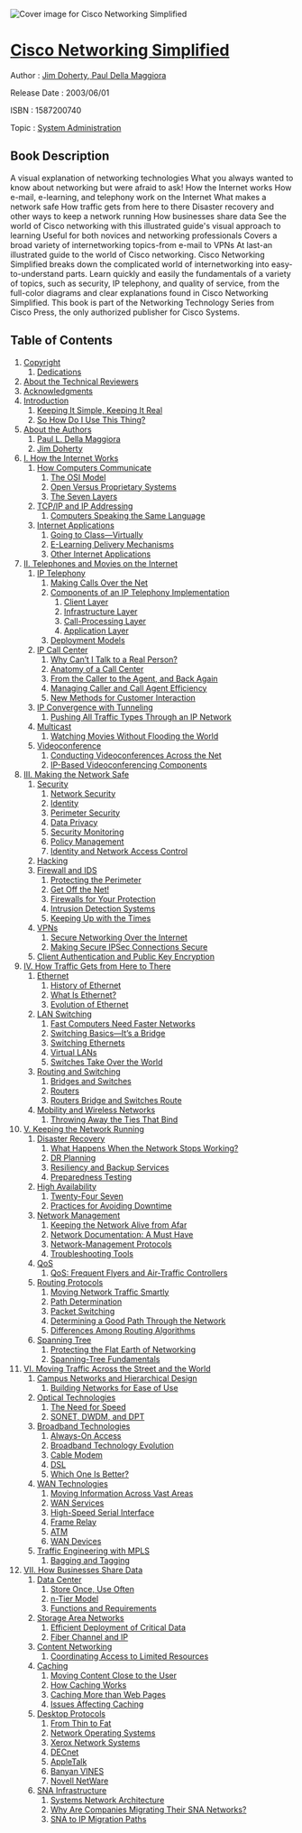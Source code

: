 ![Cover image for Cisco Networking Simplified](https://imgdetail.ebookreading.net/cover/cover/system_admin/EB1587200740.jpg)

[Cisco Networking Simplified](https://ebookreading.net/view/book/Cisco+Networking+Simplified-EB1587200740_1.html "Cisco Networking Simplified")
====================================================================================================================

Author : [Jim Doherty](https://ebookreading.net/search/author/Jim+Doherty),[ Paul Della Maggiora](https://ebookreading.net/search/author/+Paul+Della+Maggiora)

Release Date : 2003/06/01

ISBN : 1587200740

Topic : [System Administration](https://ebookreading.net/search/category/system-administration)

Book Description
-----------------

A visual explanation of networking technologies
What you always wanted to know about networking but were afraid to ask!
How the Internet works
How e-mail, e-learning, and telephony work on the Internet
What makes a network safe
How traffic gets from here to there
Disaster recovery and other ways to keep a network running
How businesses share data
See the world of Cisco networking with this illustrated guide's visual approach to learning
Useful for both novices and networking professionals
Covers a broad variety of internetworking topics-from e-mail to VPNs
At last-an illustrated guide to the world of Cisco networking. Cisco Networking Simplified breaks down the complicated world of internetworking into easy-to-understand parts. Learn quickly and easily the fundamentals of a variety of topics, such as security, IP telephony, and quality of service, from the full-color diagrams and clear explanations found in Cisco Networking Simplified.
This book is part of the Networking Technology Series from Cisco Press, the only authorized publisher for Cisco Systems.
              
Table of Contents
-----------------

1. [Copyright](https://ebookreading.net/view/book/Cisco+Networking+Simplified-EB1587200740_1.html)
    1. [Dedications](https://ebookreading.net/view/book/Cisco+Networking+Simplified-EB1587200740_1.html#ded01)
1. [About the Technical Reviewers](https://ebookreading.net/view/book/Cisco+Networking+Simplified-EB1587200740_2.html)
1. [Acknowledgments](https://ebookreading.net/view/book/Cisco+Networking+Simplified-EB1587200740_3.html)
1. [Introduction](https://ebookreading.net/view/book/Cisco+Networking+Simplified-EB1587200740_4.html)
    1. [Keeping It Simple, Keeping It Real](https://ebookreading.net/view/book/Cisco+Networking+Simplified-EB1587200740_4.html#ch00lev1sec1)
    1. [So How Do I Use This Thing?](https://ebookreading.net/view/book/Cisco+Networking+Simplified-EB1587200740_4.html#ch00lev1sec2)
1. [About the Authors](https://ebookreading.net/view/book/Cisco+Networking+Simplified-EB1587200740_5.html)
    1. [Paul L. Della Maggiora](https://ebookreading.net/view/book/Cisco+Networking+Simplified-EB1587200740_5.html#pref04lev1sec1)
    1. [Jim Doherty](https://ebookreading.net/view/book/Cisco+Networking+Simplified-EB1587200740_5.html#pref04lev1sec2)
1. [I. How the Internet Works](https://ebookreading.net/view/book/Cisco+Networking+Simplified-EB1587200740_6.html)
    1. [How Computers Communicate](https://ebookreading.net/view/book/Cisco+Networking+Simplified-EB1587200740_7.html)
        1. [The OSI Model](https://ebookreading.net/view/book/Cisco+Networking+Simplified-EB1587200740_7.html#ch01lev1sec1)
        1. [Open Versus Proprietary Systems](https://ebookreading.net/view/book/Cisco+Networking+Simplified-EB1587200740_7.html#ch01lev1sec2)
        1. [The Seven Layers](https://ebookreading.net/view/book/Cisco+Networking+Simplified-EB1587200740_7.html#ch01lev1sec3)
    1. [TCP/IP and IP Addressing](https://ebookreading.net/view/book/Cisco+Networking+Simplified-EB1587200740_8.html)
        1. [Computers Speaking the Same Language](https://ebookreading.net/view/book/Cisco+Networking+Simplified-EB1587200740_8.html#ch02lev1sec1)
    1. [Internet Applications](https://ebookreading.net/view/book/Cisco+Networking+Simplified-EB1587200740_9.html)
        1. [Going to Class—Virtually](https://ebookreading.net/view/book/Cisco+Networking+Simplified-EB1587200740_9.html#ch03lev1sec1)
        1. [E-Learning Delivery Mechanisms](https://ebookreading.net/view/book/Cisco+Networking+Simplified-EB1587200740_9.html#ch03lev1sec2)
        1. [Other Internet Applications](https://ebookreading.net/view/book/Cisco+Networking+Simplified-EB1587200740_9.html#ch03lev1sec3)
1. [II. Telephones and Movies on the Internet](https://ebookreading.net/view/book/Cisco+Networking+Simplified-EB1587200740_10.html)
    1. [IP Telephony](https://ebookreading.net/view/book/Cisco+Networking+Simplified-EB1587200740_11.html)
        1. [Making Calls Over the Net](https://ebookreading.net/view/book/Cisco+Networking+Simplified-EB1587200740_11.html#ch04lev1sec1)
        1. [Components of an IP Telephony Implementation](https://ebookreading.net/view/book/Cisco+Networking+Simplified-EB1587200740_11.html#ch04lev1sec2)
            1. [Client Layer](https://ebookreading.net/view/book/Cisco+Networking+Simplified-EB1587200740_11.html#ch04lev2sec1)
            1. [Infrastructure Layer](https://ebookreading.net/view/book/Cisco+Networking+Simplified-EB1587200740_11.html#ch04lev2sec2)
            1. [Call-Processing Layer](https://ebookreading.net/view/book/Cisco+Networking+Simplified-EB1587200740_11.html#ch04lev2sec3)
            1. [Application Layer](https://ebookreading.net/view/book/Cisco+Networking+Simplified-EB1587200740_11.html#ch04lev2sec4)
        1. [Deployment Models](https://ebookreading.net/view/book/Cisco+Networking+Simplified-EB1587200740_11.html#ch04lev1sec3)
    1. [IP Call Center](https://ebookreading.net/view/book/Cisco+Networking+Simplified-EB1587200740_12.html)
        1. [Why Can’t I Talk to a Real Person?](https://ebookreading.net/view/book/Cisco+Networking+Simplified-EB1587200740_12.html#ch05lev1sec1)
        1. [Anatomy of a Call Center](https://ebookreading.net/view/book/Cisco+Networking+Simplified-EB1587200740_12.html#ch05lev1sec2)
        1. [From the Caller to the Agent, and Back Again](https://ebookreading.net/view/book/Cisco+Networking+Simplified-EB1587200740_12.html#ch05lev1sec3)
        1. [Managing Caller and Call Agent Efficiency](https://ebookreading.net/view/book/Cisco+Networking+Simplified-EB1587200740_12.html#ch05lev1sec4)
        1. [New Methods for Customer Interaction](https://ebookreading.net/view/book/Cisco+Networking+Simplified-EB1587200740_12.html#ch05lev1sec5)
    1. [IP Convergence with Tunneling](https://ebookreading.net/view/book/Cisco+Networking+Simplified-EB1587200740_13.html)
        1. [Pushing All Traffic Types Through an IP Network](https://ebookreading.net/view/book/Cisco+Networking+Simplified-EB1587200740_13.html#ch06lev1sec1)
    1. [Multicast](https://ebookreading.net/view/book/Cisco+Networking+Simplified-EB1587200740_14.html)
        1. [Watching Movies Without Flooding the World](https://ebookreading.net/view/book/Cisco+Networking+Simplified-EB1587200740_14.html#ch07lev1sec1)
    1. [Videoconference](https://ebookreading.net/view/book/Cisco+Networking+Simplified-EB1587200740_15.html)
        1. [Conducting Videoconferences Across the Net](https://ebookreading.net/view/book/Cisco+Networking+Simplified-EB1587200740_15.html#ch08lev1sec1)
        1. [IP-Based Videoconferencing Components](https://ebookreading.net/view/book/Cisco+Networking+Simplified-EB1587200740_15.html#ch08lev1sec2)
1. [III. Making the Network Safe](https://ebookreading.net/view/book/Cisco+Networking+Simplified-EB1587200740_16.html)
    1. [Security](https://ebookreading.net/view/book/Cisco+Networking+Simplified-EB1587200740_17.html)
        1. [Network Security](https://ebookreading.net/view/book/Cisco+Networking+Simplified-EB1587200740_17.html#ch09lev1sec1)
        1. [Identity](https://ebookreading.net/view/book/Cisco+Networking+Simplified-EB1587200740_17.html#ch09lev1sec2)
        1. [Perimeter Security](https://ebookreading.net/view/book/Cisco+Networking+Simplified-EB1587200740_17.html#ch09lev1sec3)
        1. [Data Privacy](https://ebookreading.net/view/book/Cisco+Networking+Simplified-EB1587200740_17.html#ch09lev1sec4)
        1. [Security Monitoring](https://ebookreading.net/view/book/Cisco+Networking+Simplified-EB1587200740_17.html#ch09lev1sec5)
        1. [Policy Management](https://ebookreading.net/view/book/Cisco+Networking+Simplified-EB1587200740_17.html#ch09lev1sec6)
        1. [Identity and Network Access Control](https://ebookreading.net/view/book/Cisco+Networking+Simplified-EB1587200740_17.html#ch09lev1sec7)
    1. [Hacking](https://ebookreading.net/view/book/Cisco+Networking+Simplified-EB1587200740_18.html)
    1. [Firewall and IDS](https://ebookreading.net/view/book/Cisco+Networking+Simplified-EB1587200740_19.html)
        1. [Protecting the Perimeter](https://ebookreading.net/view/book/Cisco+Networking+Simplified-EB1587200740_19.html#ch11lev1sec1)
        1. [Get Off the Net!](https://ebookreading.net/view/book/Cisco+Networking+Simplified-EB1587200740_19.html#ch11lev1sec2)
        1. [Firewalls for Your Protection](https://ebookreading.net/view/book/Cisco+Networking+Simplified-EB1587200740_19.html#ch11lev1sec3)
        1. [Intrusion Detection Systems](https://ebookreading.net/view/book/Cisco+Networking+Simplified-EB1587200740_19.html#ch11lev1sec4)
        1. [Keeping Up with the Times](https://ebookreading.net/view/book/Cisco+Networking+Simplified-EB1587200740_19.html#ch11lev1sec5)
    1. [VPNs](https://ebookreading.net/view/book/Cisco+Networking+Simplified-EB1587200740_20.html)
        1. [Secure Networking Over the Internet](https://ebookreading.net/view/book/Cisco+Networking+Simplified-EB1587200740_20.html#ch12lev1sec1)
        1. [Making Secure IPSec Connections Secure](https://ebookreading.net/view/book/Cisco+Networking+Simplified-EB1587200740_20.html#ch12lev1sec2)
    1. [Client Authentication and Public Key Encryption](https://ebookreading.net/view/book/Cisco+Networking+Simplified-EB1587200740_21.html)
1. [IV. How Traffic Gets from Here to There](https://ebookreading.net/view/book/Cisco+Networking+Simplified-EB1587200740_22.html)
    1. [Ethernet](https://ebookreading.net/view/book/Cisco+Networking+Simplified-EB1587200740_23.html)
        1. [History of Ethernet](https://ebookreading.net/view/book/Cisco+Networking+Simplified-EB1587200740_23.html#ch14lev1sec1)
        1. [What Is Ethernet?](https://ebookreading.net/view/book/Cisco+Networking+Simplified-EB1587200740_23.html#ch14lev1sec2)
        1. [Evolution of Ethernet](https://ebookreading.net/view/book/Cisco+Networking+Simplified-EB1587200740_23.html#ch14lev1sec3)
    1. [LAN Switching](https://ebookreading.net/view/book/Cisco+Networking+Simplified-EB1587200740_24.html)
        1. [Fast Computers Need Faster Networks](https://ebookreading.net/view/book/Cisco+Networking+Simplified-EB1587200740_24.html#ch15lev1sec1)
        1. [Switching Basics—It’s a Bridge](https://ebookreading.net/view/book/Cisco+Networking+Simplified-EB1587200740_24.html#ch15lev1sec2)
        1. [Switching Ethernets](https://ebookreading.net/view/book/Cisco+Networking+Simplified-EB1587200740_24.html#ch15lev1sec3)
        1. [Virtual LANs](https://ebookreading.net/view/book/Cisco+Networking+Simplified-EB1587200740_24.html#ch15lev1sec4)
        1. [Switches Take Over the World](https://ebookreading.net/view/book/Cisco+Networking+Simplified-EB1587200740_24.html#ch15lev1sec5)
    1. [Routing and Switching](https://ebookreading.net/view/book/Cisco+Networking+Simplified-EB1587200740_25.html)
        1. [Bridges and Switches](https://ebookreading.net/view/book/Cisco+Networking+Simplified-EB1587200740_25.html#ch16lev1sec1)
        1. [Routers](https://ebookreading.net/view/book/Cisco+Networking+Simplified-EB1587200740_25.html#ch16lev1sec2)
        1. [Routers Bridge and Switches Route](https://ebookreading.net/view/book/Cisco+Networking+Simplified-EB1587200740_25.html#ch16lev1sec3)
    1. [Mobility and Wireless Networks](https://ebookreading.net/view/book/Cisco+Networking+Simplified-EB1587200740_26.html)
        1. [Throwing Away the Ties That Bind](https://ebookreading.net/view/book/Cisco+Networking+Simplified-EB1587200740_26.html#ch17lev1sec1)
1. [V. Keeping the Network Running](https://ebookreading.net/view/book/Cisco+Networking+Simplified-EB1587200740_27.html)
    1. [Disaster Recovery](https://ebookreading.net/view/book/Cisco+Networking+Simplified-EB1587200740_28.html)
        1. [What Happens When the Network Stops Working?](https://ebookreading.net/view/book/Cisco+Networking+Simplified-EB1587200740_28.html#ch18lev1sec1)
        1. [DR Planning](https://ebookreading.net/view/book/Cisco+Networking+Simplified-EB1587200740_28.html#ch18lev1sec2)
        1. [Resiliency and Backup Services](https://ebookreading.net/view/book/Cisco+Networking+Simplified-EB1587200740_28.html#ch18lev1sec3)
        1. [Preparedness Testing](https://ebookreading.net/view/book/Cisco+Networking+Simplified-EB1587200740_28.html#ch18lev1sec4)
    1. [High Availability](https://ebookreading.net/view/book/Cisco+Networking+Simplified-EB1587200740_29.html)
        1. [Twenty-Four Seven](https://ebookreading.net/view/book/Cisco+Networking+Simplified-EB1587200740_29.html#ch19lev1sec1)
        1. [Practices for Avoiding Downtime](https://ebookreading.net/view/book/Cisco+Networking+Simplified-EB1587200740_29.html#ch19lev1sec2)
    1. [Network Management](https://ebookreading.net/view/book/Cisco+Networking+Simplified-EB1587200740_30.html)
        1. [Keeping the Network Alive from Afar](https://ebookreading.net/view/book/Cisco+Networking+Simplified-EB1587200740_30.html#ch20lev1sec1)
        1. [Network Documentation: A Must Have](https://ebookreading.net/view/book/Cisco+Networking+Simplified-EB1587200740_30.html#ch20lev1sec2)
        1. [Network-Management Protocols](https://ebookreading.net/view/book/Cisco+Networking+Simplified-EB1587200740_30.html#ch20lev1sec3)
        1. [Troubleshooting Tools](https://ebookreading.net/view/book/Cisco+Networking+Simplified-EB1587200740_30.html#ch20lev1sec4)
    1. [QoS](https://ebookreading.net/view/book/Cisco+Networking+Simplified-EB1587200740_31.html)
        1. [QoS: Frequent Flyers and Air-Traffic Controllers](https://ebookreading.net/view/book/Cisco+Networking+Simplified-EB1587200740_31.html#ch21lev1sec1)
    1. [Routing Protocols](https://ebookreading.net/view/book/Cisco+Networking+Simplified-EB1587200740_32.html)
        1. [Moving Network Traffic Smartly](https://ebookreading.net/view/book/Cisco+Networking+Simplified-EB1587200740_32.html#ch22lev1sec1)
        1. [Path Determination](https://ebookreading.net/view/book/Cisco+Networking+Simplified-EB1587200740_32.html#ch22lev1sec2)
        1. [Packet Switching](https://ebookreading.net/view/book/Cisco+Networking+Simplified-EB1587200740_32.html#ch22lev1sec3)
        1. [Determining a Good Path Through the Network](https://ebookreading.net/view/book/Cisco+Networking+Simplified-EB1587200740_32.html#ch22lev1sec4)
        1. [Differences Among Routing Algorithms](https://ebookreading.net/view/book/Cisco+Networking+Simplified-EB1587200740_32.html#ch22lev1sec5)
    1. [Spanning Tree](https://ebookreading.net/view/book/Cisco+Networking+Simplified-EB1587200740_33.html)
        1. [Protecting the Flat Earth of Networking](https://ebookreading.net/view/book/Cisco+Networking+Simplified-EB1587200740_33.html#ch23lev1sec1)
        1. [Spanning-Tree Fundamentals](https://ebookreading.net/view/book/Cisco+Networking+Simplified-EB1587200740_33.html#ch23lev1sec2)
1. [VI. Moving Traffic Across the Street and the World](https://ebookreading.net/view/book/Cisco+Networking+Simplified-EB1587200740_34.html)
    1. [Campus Networks and Hierarchical Design](https://ebookreading.net/view/book/Cisco+Networking+Simplified-EB1587200740_35.html)
        1. [Building Networks for Ease of Use](https://ebookreading.net/view/book/Cisco+Networking+Simplified-EB1587200740_35.html#ch24lev1sec1)
    1. [Optical Technologies](https://ebookreading.net/view/book/Cisco+Networking+Simplified-EB1587200740_36.html)
        1. [The Need for Speed](https://ebookreading.net/view/book/Cisco+Networking+Simplified-EB1587200740_36.html#ch25lev1sec1)
        1. [SONET, DWDM, and DPT](https://ebookreading.net/view/book/Cisco+Networking+Simplified-EB1587200740_36.html#ch25lev1sec2)
    1. [Broadband Technologies](https://ebookreading.net/view/book/Cisco+Networking+Simplified-EB1587200740_37.html)
        1. [Always-On Access](https://ebookreading.net/view/book/Cisco+Networking+Simplified-EB1587200740_37.html#ch26lev1sec1)
        1. [Broadband Technology Evolution](https://ebookreading.net/view/book/Cisco+Networking+Simplified-EB1587200740_37.html#ch26lev1sec2)
        1. [Cable Modem](https://ebookreading.net/view/book/Cisco+Networking+Simplified-EB1587200740_37.html#ch26lev1sec3)
        1. [DSL](https://ebookreading.net/view/book/Cisco+Networking+Simplified-EB1587200740_37.html#ch26lev1sec4)
        1. [Which One Is Better?](https://ebookreading.net/view/book/Cisco+Networking+Simplified-EB1587200740_37.html#ch26lev1sec5)
    1. [WAN Technologies](https://ebookreading.net/view/book/Cisco+Networking+Simplified-EB1587200740_38.html)
        1. [Moving Information Across Vast Areas](https://ebookreading.net/view/book/Cisco+Networking+Simplified-EB1587200740_38.html#ch27lev1sec1)
        1. [WAN Services](https://ebookreading.net/view/book/Cisco+Networking+Simplified-EB1587200740_38.html#ch27lev1sec2)
        1. [High-Speed Serial Interface](https://ebookreading.net/view/book/Cisco+Networking+Simplified-EB1587200740_38.html#ch27lev1sec3)
        1. [Frame Relay](https://ebookreading.net/view/book/Cisco+Networking+Simplified-EB1587200740_38.html#ch27lev1sec4)
        1. [ATM](https://ebookreading.net/view/book/Cisco+Networking+Simplified-EB1587200740_38.html#ch27lev1sec5)
        1. [WAN Devices](https://ebookreading.net/view/book/Cisco+Networking+Simplified-EB1587200740_38.html#ch27lev1sec6)
    1. [Traffic Engineering with MPLS](https://ebookreading.net/view/book/Cisco+Networking+Simplified-EB1587200740_39.html)
        1. [Bagging and Tagging](https://ebookreading.net/view/book/Cisco+Networking+Simplified-EB1587200740_39.html#ch28lev1sec1)
1. [VII. How Businesses Share Data](https://ebookreading.net/view/book/Cisco+Networking+Simplified-EB1587200740_40.html)
    1. [Data Center](https://ebookreading.net/view/book/Cisco+Networking+Simplified-EB1587200740_41.html)
        1. [Store Once, Use Often](https://ebookreading.net/view/book/Cisco+Networking+Simplified-EB1587200740_41.html#ch29lev1sec1)
        1. [n-Tier Model](https://ebookreading.net/view/book/Cisco+Networking+Simplified-EB1587200740_41.html#ch29lev1sec2)
        1. [Functions and Requirements](https://ebookreading.net/view/book/Cisco+Networking+Simplified-EB1587200740_41.html#ch29lev1sec3)
    1. [Storage Area Networks](https://ebookreading.net/view/book/Cisco+Networking+Simplified-EB1587200740_42.html)
        1. [Efficient Deployment of Critical Data](https://ebookreading.net/view/book/Cisco+Networking+Simplified-EB1587200740_42.html#ch30lev1sec1)
        1. [Fiber Channel and IP](https://ebookreading.net/view/book/Cisco+Networking+Simplified-EB1587200740_42.html#ch30lev1sec2)
    1. [Content Networking](https://ebookreading.net/view/book/Cisco+Networking+Simplified-EB1587200740_43.html)
        1. [Coordinating Access to Limited Resources](https://ebookreading.net/view/book/Cisco+Networking+Simplified-EB1587200740_43.html#ch31lev1sec1)
    1. [Caching](https://ebookreading.net/view/book/Cisco+Networking+Simplified-EB1587200740_44.html)
        1. [Moving Content Close to the User](https://ebookreading.net/view/book/Cisco+Networking+Simplified-EB1587200740_44.html#ch32lev1sec1)
        1. [How Caching Works](https://ebookreading.net/view/book/Cisco+Networking+Simplified-EB1587200740_44.html#ch32lev1sec2)
        1. [Caching More than Web Pages](https://ebookreading.net/view/book/Cisco+Networking+Simplified-EB1587200740_44.html#ch32lev1sec3)
        1. [Issues Affecting Caching](https://ebookreading.net/view/book/Cisco+Networking+Simplified-EB1587200740_44.html#ch32lev1sec4)
    1. [Desktop Protocols](https://ebookreading.net/view/book/Cisco+Networking+Simplified-EB1587200740_45.html)
        1. [From Thin to Fat](https://ebookreading.net/view/book/Cisco+Networking+Simplified-EB1587200740_45.html#ch33lev1sec1)
        1. [Network Operating Systems](https://ebookreading.net/view/book/Cisco+Networking+Simplified-EB1587200740_45.html#ch33lev1sec2)
        1. [Xerox Network Systems](https://ebookreading.net/view/book/Cisco+Networking+Simplified-EB1587200740_45.html#ch33lev1sec3)
        1. [DECnet](https://ebookreading.net/view/book/Cisco+Networking+Simplified-EB1587200740_45.html#ch33lev1sec4)
        1. [AppleTalk](https://ebookreading.net/view/book/Cisco+Networking+Simplified-EB1587200740_45.html#ch33lev1sec5)
        1. [Banyan VINES](https://ebookreading.net/view/book/Cisco+Networking+Simplified-EB1587200740_45.html#ch33lev1sec6)
        1. [Novell NetWare](https://ebookreading.net/view/book/Cisco+Networking+Simplified-EB1587200740_45.html#ch33lev1sec7)
    1. [SNA Infrastructure](https://ebookreading.net/view/book/Cisco+Networking+Simplified-EB1587200740_46.html)
        1. [Systems Network Architecture](https://ebookreading.net/view/book/Cisco+Networking+Simplified-EB1587200740_46.html#ch34lev1sec1)
        1. [Why Are Companies Migrating Their SNA Networks?](https://ebookreading.net/view/book/Cisco+Networking+Simplified-EB1587200740_46.html#ch34lev1sec2)
        1. [SNA to IP Migration Paths](https://ebookreading.net/view/book/Cisco+Networking+Simplified-EB1587200740_46.html#ch34lev1sec3)
